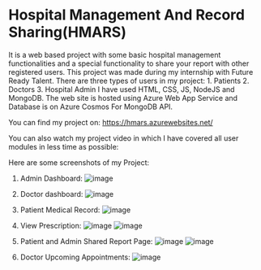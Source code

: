 # Hospital Management And Record Sharing(HMARS)
It is a web based project with some basic hospital management functionalities and a special functionality to share your report with other registered users. This project was made during my internship with Future Ready Talent.
There are three types of users in my project: 1. Patients     2. Doctors      3. Hospital Admin
I have used HTML, CSS, JS, NodeJS and MongoDB. The web site is hosted using Azure Web App Service and Database is on Azure Cosmos For MongoDB API.

You can find my project on: https://hmars.azurewebsites.net/

You can also watch my project video in which I have covered all user modules in less time as possible: 

Here are some screenshots of my Project:
1. Admin Dashboard:
![image](https://user-images.githubusercontent.com/58947407/176014173-0f43a473-c398-4423-819b-bfe5fef98a1e.png)

2. Doctor dashboard:
![image](https://user-images.githubusercontent.com/58947407/176018664-ee4f0312-6821-423a-a4af-487c7722fd4e.png)

3. Patient Medical Record:
![image](https://user-images.githubusercontent.com/58947407/176016624-bc160f0a-5d04-4a11-99c0-6e5e29da56d4.png)

4. View Prescription:
![image](https://user-images.githubusercontent.com/58947407/176018406-d0e869ac-4855-4afd-8ab2-0eb9041da69e.png)
![image](https://user-images.githubusercontent.com/58947407/176017067-5ae8f39e-5d85-42cd-b055-20bb260612bd.png)


5. Patient and Admin Shared Report Page:
![image](https://user-images.githubusercontent.com/58947407/176017416-1d4d3edc-d4dd-4cb0-87a2-77a03e28f950.png)
![image](https://user-images.githubusercontent.com/58947407/176017487-35dd532b-0e58-474f-83ff-dfaa7db28595.png)

6. Doctor Upcoming Appointments:
![image](https://user-images.githubusercontent.com/58947407/176015629-c65da17f-1e39-4af4-8d0f-5a0f845e24c4.png)
